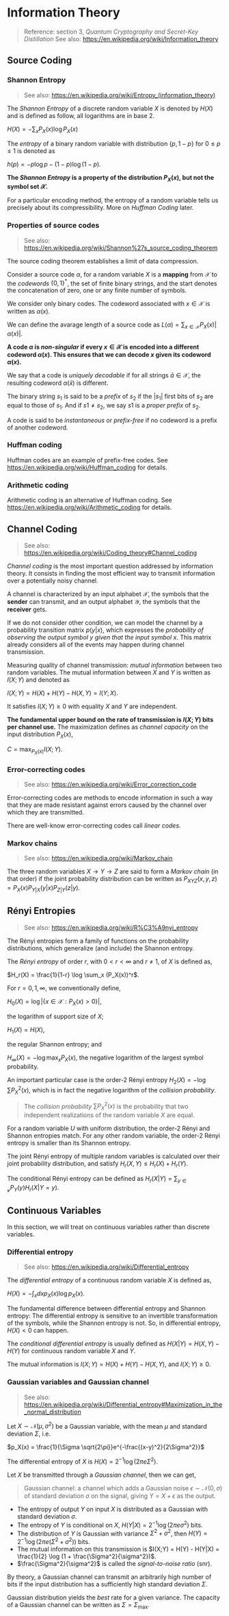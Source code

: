 # Information Theory

> Reference: section 3, *Quantum Cryptography and Secret-Key Distillation*
> See also: <https://en.wikipedia.org/wiki/Information_theory>

## Source Coding

### Shannon Entropy

> See also: <https://en.wikipedia.org/wiki/Entropy_(information_theory)>

The *Shannon Entropy* of a discrete random variable $X$ is denoted by $H(X)$ and is defined as follow, all logarithms are in base 2.

$H(X) = - \sum_x P_X(x) \log P_X(x)$

The *entropy* of a binary random variable with distribution $\{p, 1-p\}$ for $0 \leq p \leq 1$ is denoted as

$h(p) = -p \log p - (1-p) \log(1-p)$.

**The *Shannon Entropy* is a property of the distribution $P_X(x)$, but not the symbol set $\mathcal{X}$.**

For a particular encoding method, the entropy of a random variable tells us precisely about its compressibility. More on *Huffman Coding* later.

### Properties of source codes

> See also: <https://en.wikipedia.org/wiki/Shannon%27s_source_coding_theorem>

<!-- TODO: Get more materials to understand the source coding theorem. -->

The source coding theorem establishes a limit of data compression.

Consider a source code $\alpha$, for a random variable $X$ is a **mapping** from $\mathcal{X}$ to the *codewords* $\{0,1\}^*$, the set of finite binary strings, and the start denotes the concatenation of zero, one or any finite number of symbols.

We consider only binary codes. The codeword associated with $x \in \mathcal{X}$ is written as $\alpha(x)$.

We can define the avarage length of a source code as $L(\alpha) = \sum_{x \in \mathcal{X}} P_X(x) |\alpha(x)|$.

**A code $\alpha$ is *non-singular* if every $x \in \mathcal{X}$ is encoded into a different codeword $\alpha(x)$. This ensures that we can decode $x$ given its codeword $\alpha(x)$.**

We say that a code is *uniquely decodable* if for all strings $\bar{a} \in \mathcal{X}$, the resulting codeword $\alpha(\bar{x})$ is different.

The binary string $s_1$ is said to be a *prefix* of $s_2$ if the $|s_1|$ first bits of $s_2$ are equal to those of $s_1$. And if $s1 \not ={s_2}$, we say $s1$ is a *proper prefix* of $s_2$.

A code is said to be *instantaneous* or *prefix-free* if no codeword is a prefix of another codeword.

### Huffman coding

Huffman codes are an example of prefix-free codes. See <https://en.wikipedia.org/wiki/Huffman_coding> for details.

### Arithmetic coding

Arithmetic coding is an alternative of Huffman coding. See <https://en.wikipedia.org/wiki/Arithmetic_coding> for details.

## Channel Coding

> See also: <https://en.wikipedia.org/wiki/Coding_theory#Channel_coding>

*Channel coding* is the most important question addressed by information theory. It consists in finding the most efficient way to transmit information over a potentially noisy channel.

A channel is characterized by an input alphabet $\mathcal{X}$, the symbols that the **sender** can transmit, and an output alphabet $\mathcal{Y}$, the symbols that the **receiver** gets.

If we do not consider other condition, we can model the channel by a probability transition matrix $p(y|x)$, which expresses the *probability of observing the output symbol $y$ given that the input symbol $x$*. This matrix already considers all of the events may happen during channel transmission.

Measuring quality of channel transmission: *mutual information* between two random variables. The mutual information between $X$ and $Y$ is written as $I(X;Y)$ and denoted as

$I(X;Y) = H(X) + H(Y) - H(X,Y) = I(Y;X)$.

It satisfies $I(X;Y) \geq 0$ with equality $X$ and $Y$ are independent.

**The fundamental upper bound on the rate of transmission is $I(X;Y)$ bits per channel use.** The maximization defines as *channel capacity* on the input distribution $P_X(x)$,

$C = \max_{P_X(x)} I(X;Y)$.

### Error-correcting codes

> See also: <https://en.wikipedia.org/wiki/Error_correction_code>

Error-correcting codes are methods to encode information in such a way that they are made resistant against errors caused by the channel over which they are transmitted.

There are well-know error-correcting codes call *linear codes*.

### Markov chains

> See also: <https://en.wikipedia.org/wiki/Markov_chain>

The three random variables $X \rightarrow Y \rightarrow Z$ are said to form a *Markov chain* (in that order) if the joint probability distribution can be written as $P_{XYZ}(x,y,z) = P_X(x)P_{Y|X}(y|x)P_{Z|Y}(z|y)$.

## Rényi Entropies

<!-- TODO: Research on more materials in its explanations and applications.  -->

> See also: <https://en.wikipedia.org/wiki/R%C3%A9nyi_entropy>

The Rényi entropies form a family of functions on the probability distributions, which generalize (and include) the Shannon entropy.

The *Rényi entropy* of order $r$, with $0 < r < \infty$ and $r \not ={1}$, of $X$ is defined as,

$H_r(X) = \frac{1}{1-r} \log \sum_x (P_X(x))^r$.

For $r = 0, 1, \infty$, we conventionally define,

$H_0(X) = \log |\{x \in \mathcal{X}: P_X(x) > 0\}|$,

the logarithm of support size of $X$;

$H_1(X) = H(X)$,

the regular Shannon entropy; and

$H_\infty(X) = -\log \max_x P_X(x)$, the negative logarithm of the largest symbol probability.

An important particular case is the order-2 Rényi entropy $H_2(X) = -\log \sum P_X^2(x)$, which is in fact the negative logarithm of the *collision probability*.

> The *collision probability* $\sum P_X^2(x)$ is the probability that two independent realizations of the random variable $X$ are equal.

For a random variable $U$ with uniform distribution, the order-2 Rényi and Shannon entropies match. For any other random variable, the order-2 Rényi entropy is smaller than its Shannon entropy.

The joint Rényi entropy of multiple random variables is calculated over their joint probability distribution, and satisfy $H_r(X,Y) \leq H_r(X) + H_r(Y)$.

The conditional Rényi entropy can be defined as $H_r(X|Y) = \sum_{y \in \mathcal{y}}P_Y(y)H_r(X|Y = y)$.

## Continuous Variables

In this section, we will treat on continuous variables rather than discrete variables.

### Differential entropy

> See also: <https://en.wikipedia.org/wiki/Differential_entropy>

The *differential entropy* of a continuous random variable $X$ is defined as,

$H(X) = - \int_x dxp_X(x) \log p_X(x)$.

The fundamental difference between differential entropy and Shannon entropy: The differential entropy is sensitive to an invertible transformation of the symbols, while the Shannon entropy is not. So, in differential entropy, $H(X) < 0$ can happen.

The *conditional differential entropy* is usually defined as $H(X|Y) = H(X,Y) - H(Y)$ for continuous random variable $X$ and $Y$.

The mutual information is $I(X;Y) = H(X) + H(Y) - H(X,Y)$, and $I(X;Y) \geq 0$.

### Gaussian variables and Gaussian channel

> See also: <https://en.wikipedia.org/wiki/Differential_entropy#Maximization_in_the_normal_distribution>

Let $X \sim \mathcal{N}(\mu, \sigma^2)$ be a Gaussian variable, with the mean $\mu$ and standard deviation $\Sigma$, i.e.

$p_X(x) = \frac{1}{\Sigma \sqrt{2\pi}}e^{-\frac{(x-y)^2}{2\Sigma^2}}$

The differential entropy of $X$ is $H(X) = 2^{-1} \log(2 \pi e \Sigma ^2)$.

Let $X$ be transmitted through a *Gaussian channel*, then we can get,

> Gaussian channel: a channel which adds a Gaussian noise $\epsilon \sim \mathcal{N}(0, \sigma)$ of standard deviation $\sigma$ on the signal, giving $Y = X + \epsilon$ as the output.

- The entropy of output $Y$ on input $X$ is distributed as a Gaussian with standard deviation $\sigma$.
- The entropy of $Y$ is conditional on $X$, $H(Y|X)=2^{-1} \log(2 \pi e \sigma^2)$ bits.
- The distribution of $Y$ is Gaussian with variance $\Sigma^2 + \sigma^2$, then $H(Y) = 2^{-1} \log(2 \pi e (\Sigma^2 + \sigma^2))$ bits.
- The mutual information on this transmission is $I(X;Y) = H(Y) - H(Y|X) = \frac{1}{2} \log (1 + \frac{\Sigma^2}{\sigma^2})$.
- $\frac{\Sigma^2}{\sigma^2}$ is called the *signal-to-noise ratio* (snr).

By theory, a Gaussian channel can transmit an arbitrarily high number of bits if the input distribution has a sufficiently high standard deviation $\Sigma$.

Gaussian distribution yields the *best* rate for a given variance. The capacity of a Gaussian channel can be written as $\Sigma = \Sigma_{\max}$.
